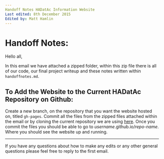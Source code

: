 ```yaml
---
Handoff Notes HADatAc Information Website  
Last edited: 8th December 2015  
Edited by: Matt Hamlin  
---
```


# Handoff Notes:

Hello all,

In this email we have attached a zipped folder, within this zip file there is all of our code, our final project writeup and these notes written within `handoffnotes.md`. 

## To Add the Website to the Current HADatAc Repository on Github:

Create a new branch, on the repository that you want the website hosted on, titled `gh-pages`. Commit all the files from the zipped files attached within the email or by cloning the current repository we are using [here](https://github.com/peiliangz/Capstone-2015). Once you commit the files you should be able to go to *username*.github.io/*repo-name*. Where you should see the website up and running.

---------

If you have any questions about how to make any edits or any other general questions please feel free to reply to the first email. 